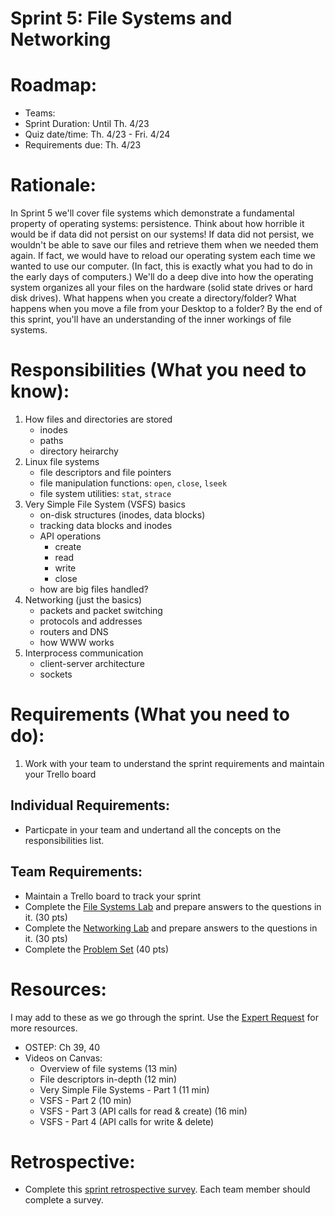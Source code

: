 # Sprint 5: File Systems and Networking

# Roadmap:
* Teams:
* Sprint Duration: Until Th. 4/23
* Quiz date/time: Th. 4/23 - Fri. 4/24
* Requirements due: Th. 4/23

# Rationale: 
In Sprint 5 we'll cover file systems which demonstrate a fundamental property of operating systems: persistence.  Think about how horrible it would be if data did not persist on our systems!  If data did not persist, we wouldn't be able to save our files and retrieve them when we needed them again.  If fact, we would have to reload our operating system each time we wanted to use our computer.  (In fact, this is exactly what you had to do in the early days of computers.)  We'll do a deep dive into how the operating system organizes all your files on the hardware (solid state drives or hard disk drives).  What happens when you create a directory/folder?  What happens when you move a file from your Desktop to a folder?  By the end of this sprint, you'll have an understanding of the inner workings of file systems.

# Responsibilities (What you need to know):
1. How files and directories are stored
   * inodes
   * paths
   * directory heirarchy
2. Linux file systems
   * file descriptors and file pointers
   * file manipulation functions: `open`, `close`, `lseek`
   * file system utilities: `stat`, `strace`
3. Very Simple File System (VSFS) basics
   * on-disk structures (inodes, data blocks)
   * tracking data blocks and inodes
   * API operations
      * create
      * read
      * write
      * close
   * how are big files handled?
4. Networking (just the basics)
   * packets and packet switching
   * protocols and addresses
   * routers and DNS
   * how WWW works
5. Interprocess communication
   * client-server architecture
   * sockets 

# Requirements (What you need to do):
1.  Work with your team to understand the sprint requirements and maintain your Trello board

## Individual Requirements:
   * Particpate in your team and undertand all the concepts on the responsibilities list. 

## Team Requirements:
   * Maintain a Trello board to track your sprint
   * Complete the [File Systems Lab](./fs_lab.md) and prepare answers to the questions in it. (30 pts)
   * Complete the [Networking Lab](./networking_lab.md) and prepare answers to the questions in it. (30 pts)
   * Complete the [Problem Set](./problem_set.pdf)  (40 pts)
   
# Resources:  
I may add to these as we go through the sprint.  Use the [Expert Request](https://rollins.co1.qualtrics.com/jfe/form/SV_0jNfbBpN1clDJfn?course=cms310s20&sprint=5) for more resources. 
   * OSTEP: Ch 39, 40
   * Videos on Canvas:
     * Overview of file systems (13 min)
     * File descriptors in-depth (12 min)
     * Very Simple File Systems - Part 1 (11 min)
     * VSFS - Part 2 (10 min)
     * VSFS - Part 3 (API calls for read & create)  (16 min)
     * VSFS - Part 4 (API calls for write & delete)
     


# Retrospective:
  * Complete this [sprint retrospective survey](https://rollins.co1.qualtrics.com/jfe/form/SV_3rAIzhpHFYbIixf?course=330s20&sprint=5).  Each team member should complete a survey.
